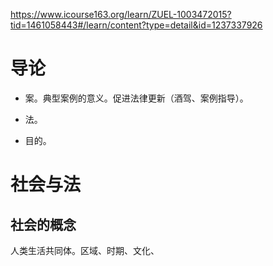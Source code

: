 https://www.icourse163.org/learn/ZUEL-1003472015?tid=1461058443#/learn/content?type=detail&id=1237337926

# 导论

- 案。典型案例的意义。促进法律更新（酒驾、案例指导）。

- 法。

- 目的。

# 社会与法

## 社会的概念

人类生活共同体。区域、时期、文化、